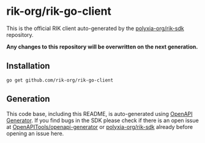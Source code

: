 # rik-org/rik-go-client

This is the official RIK client auto-generated by the [polyxia-org/rik-sdk](https://github.com/polyxia-org/rik-sdk) repository.

**Any changes to this repository will be overwritten on the next generation.**

## Installation

```
go get github.com/rik-org/rik-go-client
```

## Generation

This code base, including this README, is auto-generated using
[OpenAPI Generator](https://openapi-generator.tech). If you find bugs in the SDK
please check if there is an open issue at
[OpenAPITools/openapi-generator](https://github.com/OpenAPITools/openapi-generator)
or [polyxia-org/rik-sdk](https://github.com/polyxia-org/rik-sdk) already before opening an issue here.
